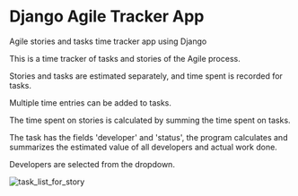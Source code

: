 # Django Agile Tracker App

Agile stories and tasks time tracker app using Django

This is a time tracker of tasks and stories of the Agile process.

Stories and tasks are estimated separately, and time spent is recorded for tasks.

Multiple time entries can be added to tasks.

The time spent on stories is calculated by summing the time spent on tasks.

The task has the fields 'developer' and 'status', the program calculates and summarizes the estimated value of all developers and actual work done.

Developers are selected from the dropdown.

![task_list_for_story](https://github.com/indrajos/django_agile_tracker_app/assets/94143462/a63c1f12-b148-4175-956f-79428498b997)
